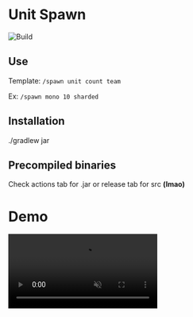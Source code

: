 # Unit Spawn
![Build](https://github.com/Volas171/UnitSpawn/workflows/Build/badge.svg)
## Use

Template: `/spawn unit count team`

Ex: `/spawn mono 10 sharded`

## Installation
./gradlew jar 

## Precompiled binaries 

Check actions tab for .jar or release tab for src **(lmao)**
# Demo
<video src="https://user-images.githubusercontent.com/60143910/103160555-c4fc2680-47a4-11eb-88a6-1acd18085040.mp4" controls="controls" muted="muted" class="d-block rounded-bottom-2 width-fit" style="max-height:640px;" data-video="0">

  </video>

